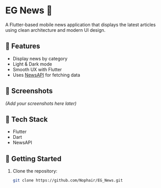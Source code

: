 # EG News 📰

A Flutter-based mobile news application that displays the latest articles using clean architecture and modern UI design.

## 🚀 Features
- Display news by category
- Light & Dark mode
- Smooth UX with Flutter
- Uses [NewsAPI](https://newsapi.org/) for fetching data

## 📱 Screenshots
_(Add your screenshots here later)_

## 🔧 Tech Stack
- Flutter
- Dart
- NewsAPI

## 🔗 Getting Started

1. Clone the repository:
   ```bash
   git clone https://github.com/Nophair/EG_News.git
